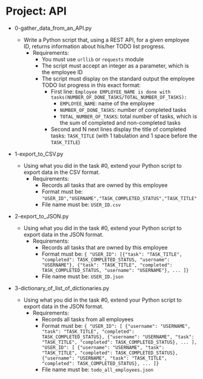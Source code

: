 # Project: API

*   0-gather_data_from_an_API.py
    - Write a Python script that, using a REST API, for a given employee ID, returns information about his/her TODO list progress.
      - Requirements:
        - You must use `urllib` or `requests` module
        - The script must accept an integer as a parameter, which is the employee ID
        - The script must display on the standard output the employee TODO list progress in this exact format:
          - First line: `Employee EMPLOYEE_NAME is done with tasks(NUMBER_OF_DONE_TASKS/TOTAL_NUMBER_OF_TASKS):`
            - `EMPLOYEE_NAME`: name of the employee
            - `NUMBER_OF_DONE_TASKS`: number of completed tasks
            - `TOTAL_NUMBER_OF_TASKS`: total number of tasks, which is the sum of completed and non-completed tasks
          - Second and N next lines display the title of completed tasks: `TASK_TITLE` (with 1 tabulation and 1 space before the `TASK_TITLE`)

*   1-export_to_CSV.py
    - Using what you did in the task #0, extend your Python script to export data in the CSV format.
      - Requirements:
        - Records all tasks that are owned by this employee
        - Format must be: `"USER_ID","USERNAME","TASK_COMPLETED_STATUS","TASK_TITLE"`
        - File name must be: `USER_ID.csv`

*   2-export_to_JSON.py
    - Using what you did in the task #0, extend your Python script to export data in the JSON format.
      - Requirements:
        - Records all tasks that are owned by this employee
        - Format must be: `{ "USER_ID": [{"task": "TASK_TITLE", "completed": TASK_COMPLETED_STATUS, "username": "USERNAME"}, {"task": "TASK_TITLE", "completed": TASK_COMPLETED_STATUS, "username": "USERNAME"}, ... ]}`
        - File name must be: `USER_ID.json`

*   3-dictionary_of_list_of_dictionaries.py
    - Using what you did in the task #0, extend your Python script to export data in the JSON format.
      - Requirements:
        - Records all tasks from all employees
        - Format must be: `{ "USER_ID": [ {"username": "USERNAME", "task": "TASK_TITLE", "completed": TASK_COMPLETED_STATUS}, {"username": "USERNAME", "task": "TASK_TITLE", "completed": TASK_COMPLETED_STATUS}, ... ], "USER_ID": [ {"username": "USERNAME", "task": "TASK_TITLE", "completed": TASK_COMPLETED_STATUS}, {"username": "USERNAME", "task": "TASK_TITLE", "completed": TASK_COMPLETED_STATUS}, ... ]}`
        - File name must be: `todo_all_employees.json`
